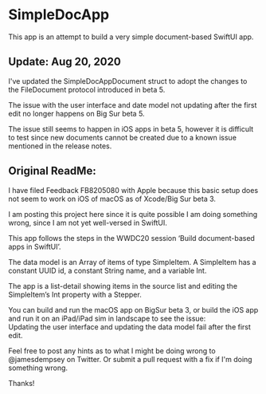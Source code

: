 # SimpleDocApp

This app is an attempt to build a very simple document-based SwiftUI app.

## Update: Aug 20, 2020
I've updated the SimpleDocAppDocument struct to adopt the changes to the FileDocument protocol introduced in beta 5.

The issue with the user interface and date model not updating after the first edit no longer happens on Big Sur beta 5.

The issue still seems to happen in iOS apps in beta 5, however it is difficult to test since new documents cannot be created due to a known issue mentioned in the release notes.

## Original ReadMe:

I have filed Feedback FB8205080 with Apple because this basic setup does not seem to work on iOS of macOS as of Xcode/Big Sur beta 3.

I am posting this project here since it is quite possible I am doing something wrong, since I am not yet well-versed in SwiftUI.

This app follows the steps in the WWDC20 session ‘Build document-based apps in SwiftUI’.

The data model is an Array of items of type SimpleItem. A SimpleItem has a constant UUID id, a constant String name, and a variable Int.

The app is a list-detail showing items in the source list and editing the SimpleItem’s Int property with a Stepper.

You can build and run the macOS app on BigSur beta 3, or build the iOS app and run it on an iPad/iPad sim in landscape to see the issue:  
Updating the user interface and updating the data model fail after the first edit.

Feel free to post any hints as to what I might be doing wrong to @jamesdempsey on Twitter. Or submit a pull request with a fix if I'm doing something wrong.

Thanks!
